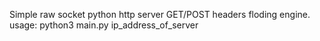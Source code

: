 Simple raw socket python http server GET/POST headers floding engine.
usage:
  python3 main.py ip_address_of_server
